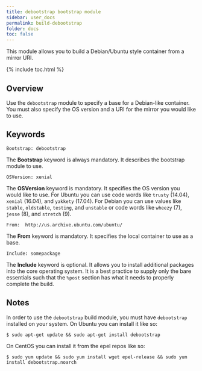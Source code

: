 ```yaml
---
title: debootstrap bootstrap module
sidebar: user_docs
permalink: build-debootstrap
folder: docs
toc: false
---
```


This module allows you to build a Debian/Ubuntu style container from a mirror URI. 

{% include toc.html %}

## Overview
Use the `debootstrap` module to specify a base for a Debian-like container.  You must also specify the OS version and a URI for the mirror you would like to use.  

## Keywords
```
Bootstrap: debootstrap
```
The **Bootstrap** keyword is always mandatory. It describes the bootstrap module to use.
```
OSVersion: xenial
```
The **OSVersion** keyword is mandatory. It specifies the OS version you would like to use.  For Ubuntu you can use code words like `trusty` (14.04), `xenial` (16.04), and `yakkety` (17.04).  For Debian you can use values like `stable`, `oldstable`, `testing`, and `unstable` or code words like `wheezy` (7), `jesse` (8), and `stretch` (9).
```
From:  http://us.archive.ubuntu.com/ubuntu/
```
The **From** keyword is mandatory.  It specifies the local container to use as a base.
```
Include: somepackage
```
The **Include** keyword is optional.  It allows you to install additional packages into the core operating system.  It is a best practice to supply only the bare essentials such that the `%post` section has what it needs to properly complete the build.

## Notes
In order to use the `debootstrap` build module, you must have `debootstrap` installed on your system.  On Ubuntu you can install it like so:
```
$ sudo apt-get update && sudo apt-get install debootstrap
```
On CentOS you can install it from the epel repos like so:
```
$ sudo yum update && sudo yum install wget epel-release && sudo yum install debootstrap.noarch
```

